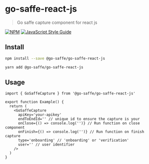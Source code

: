 # go-saffe-react-js

> Go saffe capture component for react js

[![NPM](https://img.shields.io/npm/v/go-saffe-react-js.svg)](https://www.npmjs.com/package/go-saffe-react-js) [![JavaScript Style Guide](https://img.shields.io/badge/code_style-standard-brightgreen.svg)](https://standardjs.com)

## Install

```bash
npm install --save @go-saffe/go-saffe-react-js
```

```bash
yarn add @go-saffe/go-saffe-react-js
```

## Usage

```tsx
import { GoSaffeCapture } from '@go-saffe/go-saffe-react-js'

export function Example() {
  return (
    <GoSaffeCapture
      apiKey='your-apikey'
      endToEndId='' // unique id to ensure the capture is your
      onClose={() => console.log('')} // Run function on close component
      onFinish={() => console.log('')} // Run function on finish capture
      type='onboarding' // 'onboarding' or 'verification'
      user='' // user identifier
    />
  )
}
```
